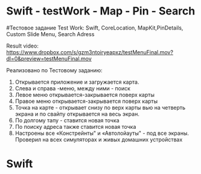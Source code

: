 # Swift - testWork - Map - Pin - Search
#Тестовое задание
Test Work:
Swift, CoreLocation, MapKit,PinDetails, Custom Slide Menu, Search Adress


Result video: 
https://www.dropbox.com/s/gzm3ntoiryeapxz/testMenuFinal.mov?dl=0&preview=testMenuFinal.mov

Реализовано по Тестовому заданию:

1. Открывается приложение и загружается карта.
2. Слева и справа -меню, между ними - поиск
3. Левое меню открывается-закрывается поверх карты
4. Правое меню открывается-закрывается поверх карты
5. Точка на карте - открывает снизу по верх карты вью на четверть экрана и по свайпу открывается на весь экран.
6. По долгому тапу - ставится новая точка
7. По поиску адреса также ставится новая точка
8. Настроены все «Констрейнты" и «Автолойауты" - под все экраны. Проверил на всех симуляторах и живых домашних устройствах

# Swift
